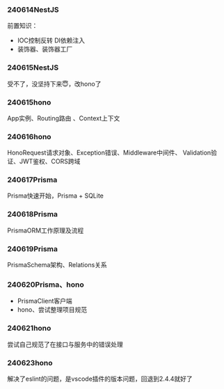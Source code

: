 ### 240614NestJS
前置知识：
- IOC控制反转 DI依赖注入
- 装饰器、装饰器工厂

### 240615NestJS
受不了，没坚持下来😇，改hono了

### 240615hono
App实例、Routing路由 、Context上下文

### 240616hono
HonoRequest请求对象、Exception错误、Middleware中间件、
Validation验证、JWT鉴权、CORS跨域

### 240617Prisma
Prisma快速开始，Prisma + SQLite

### 240618Prisma
PrismaORM工作原理及流程

### 240619Prisma
PrismaSchema架构、Relations关系

### 240620Prisma、hono
- PrismaClient客户端
- hono、尝试整理项目规范

### 240621hono
尝试自己规范了在接口与服务中的错误处理

### 240623hono
解决了eslint的问题，是vscode插件的版本问题，回退到2.4.4就好了